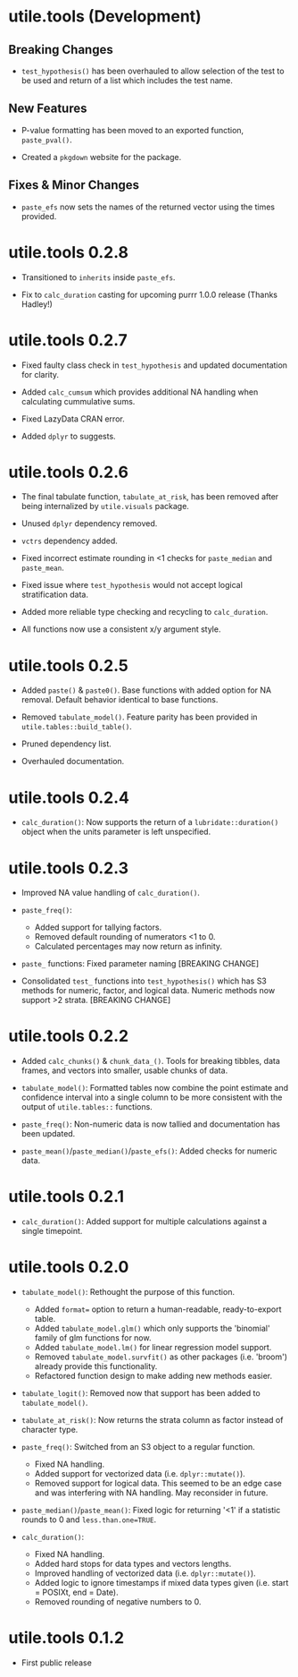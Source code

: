 # utile.tools (Development)

## Breaking Changes

* `test_hypothesis()` has been overhauled to allow selection of the test to be used
and return of a list which includes the test name.

## New Features

* P-value formatting has been moved to an exported function, `paste_pval()`.

* Created a `pkgdown` website for the package.

## Fixes & Minor Changes
* `paste_efs` now sets the names of the returned vector using the times provided.


# utile.tools 0.2.8

* Transitioned to `inherits` inside `paste_efs`.

* Fix to `calc_duration` casting for upcoming purrr 1.0.0 release (Thanks Hadley!)


# utile.tools 0.2.7

* Fixed faulty class check in `test_hypothesis` and updated documentation for clarity.

* Added `calc_cumsum` which provides additional NA handling when calculating cummulative sums.

* Fixed LazyData CRAN error.

* Added `dplyr` to suggests.


# utile.tools 0.2.6

* The final tabulate function, `tabulate_at_risk`, has been removed after being internalized by `utile.visuals` package.

* Unused `dplyr` dependency removed.

* `vctrs` dependency added.

* Fixed incorrect estimate rounding in <1 checks for `paste_median` and `paste_mean`.

* Fixed issue where `test_hypothesis` would not accept logical stratification data.

* Added more reliable type checking and recycling to `calc_duration`.

* All functions now use a consistent x/y argument style.


# utile.tools 0.2.5

* Added `paste()` & `paste0()`. Base functions with added option for NA removal. Default behavior 
identical to base functions.

* Removed `tabulate_model()`. Feature parity has been provided in `utile.tables::build_table()`.

* Pruned dependency list.

* Overhauled documentation.


# utile.tools 0.2.4

* `calc_duration()`: Now supports the return of a `lubridate::duration()` object when the units parameter is left unspecified.


# utile.tools 0.2.3

* Improved NA value handling of `calc_duration()`.

* `paste_freq()`:
  - Added support for tallying factors.
  - Removed default rounding of numerators <1 to 0.
  - Calculated percentages may now return as infinity.

* `paste_` functions: Fixed parameter naming [BREAKING CHANGE]

* Consolidated `test_` functions into `test_hypothesis()` which has S3 methods for numeric, factor, and logical data. Numeric methods now support >2 strata. [BREAKING CHANGE]

  
# utile.tools 0.2.2

* Added `calc_chunks()` & `chunk_data_()`. Tools for breaking tibbles, data frames, and vectors into smaller, usable chunks of data.

* `tabulate_model()`: Formatted tables now combine the point estimate and confidence interval into a single column to be more consistent with the output of `utile.tables::` functions.

* `paste_freq()`: Non-numeric data is now tallied and documentation has been updated.

* `paste_mean()`/`paste_median()`/`paste_efs()`: Added checks for numeric data.


# utile.tools 0.2.1

* `calc_duration()`: Added support for multiple calculations against a single timepoint.


# utile.tools 0.2.0

* `tabulate_model()`: Rethought the purpose of this function.
  - Added `format=` option to return a human-readable, ready-to-export table.
  - Added `tabulate_model.glm()` which only supports the 'binomial' family of glm functions for now.
  - Added `tabulate_model.lm()` for linear regression model support.
  - Removed `tabulate_model.survfit()` as other packages (i.e. 'broom') already provide this functionality.
  - Refactored function design to make adding new methods easier.

* `tabulate_logit()`: Removed now that support has been added to `tabulate_model()`.

* `tabulate_at_risk()`: Now returns the strata column as factor instead of character type.

* `paste_freq()`: Switched from an S3 object to a regular function.
  - Fixed NA handling.
  - Added support for vectorized data (i.e. `dplyr::mutate()`).
  - Removed support for logical data. This seemed to be an edge case and was interfering with NA handling. May reconsider in future.

* `paste_median()`/`paste_mean()`: Fixed logic for returning '<1' if a statistic rounds to 0 and `less.than.one=TRUE`.

* `calc_duration()`:
  - Fixed NA handling.
  - Added hard stops for data types and vectors lengths.
  - Improved handling of vectorized data (i.e. `dplyr::mutate()`).
  - Added logic to ignore timestamps if mixed data types given (i.e. start = POSIXt, end = Date).
  - Removed rounding of negative numbers to 0.


# utile.tools 0.1.2
* First public release
